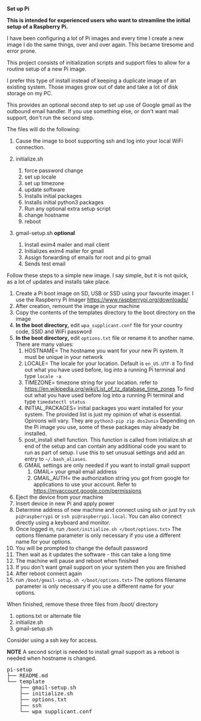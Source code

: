 __Set up Pi__

**This is intended for experienced users who want to streamline the initial setup of a Raspberry Pi.**

I have been configuring a lot of Pi images and every time I create a new image I do the same things, over and over again. This became tiresome and error prone.

This project consists of initialization scripts and support files to allow for a routine setup of a new Pi image.

I prefer this type of install instead of keeping a duplicate image of an existing system. Those images grow out of date and take a lot of disk storage on my PC.

This provides an optional second step to set up use of Google gmail as the outbound email handler. If you use something else, or don't want mail support,  don't run the second step.

The files will do the following:

1. Cause the image to boot supporting ssh and log into your local WiFi connection.

2. initialize.sh
   1. force password change
   2. set up locale
   3. set up timezone
   4. update software
   5. Installs initial packages
   6. Installs initial python3 packages
   7. Run any optional extra setup script
   8. change hostname
   9. reboot
3. gmail-setup.sh __optional__
   1. Install exim4 mailer and mail client
   2. Initializes exim4 mailer for gmail
   3. Assign forwarding of emails for root and pi to gmail
   4. Sends test email

Follow these steps to a simple new image. I say simple, but it is not quick, as a lot of updates and installs take place.

1. Create a Pi boot image on SD, USB or SSD using your favourite imager. I use the Raspberry Pi Imager https://www.raspberrypi.org/downloads/
2. After creation, remount the image in your machine
3. Copy the contents of the templates directory to the boot directory on the image
4. __In the boot directory,__ edit `wpa_supplicant.conf` file for your country code, SSID and WiFi password
5. __In the boot directory,__ edit `options.txt` file or rename it to another name.  There are many values:
   1. HOSTNAME= The hostname you want for your new Pi system. It must be unique in your network
   2. LOCALE= The locale for your location. Default is `en_US.UTF-8` To find out what you have used before, log into a running Pi terminal and type `locale -a`
   3. TIMEZONE= timezone string for your location. refer to https://en.wikipedia.org/wiki/List_of_tz_database_time_zones To find out what you have used before log into a running Pi terminal and type `timedatectl status`
   4. INITIAL_PACKAGES= initial packages you want installed for your system. The provided list is just my opinion of what is essential. Opinions will vary. They are `python3-pip zip dos2unix` Depending on the Pi image you use, some of these packages may already be installed.
   5. post_install shell function. This function is called from initialize.sh at end of the setup and can contain any additional code you want to run as part of setup. I use this to set unusual settings and add an entry to `~/.bash_aliases`.
   6. GMAIL settings are only needed if you want to install gmail support
      1. GMAIL= your gmail email address
      2. GMAIL_AUTH= the authorization string you got from google for applications to use your account. Refer to https://myaccount.google.com/permissions
6. Eject the device from your machine
7. Insert device in new Pi and apply power
8. Determine address of new machine and connect using ssh or just try `ssh pi@raspberrypi` or `ssh pi@raspberrypi.local`. You can also connect directly using a keyboard and monitor.
9.  Once logged in, run `/boot/initialize.sh </boot/options.txt>` The options filename parameter is only necessary if you use a different name for your options.
10. You will be prompted to change the default password
11. Then wait as it updates the software - this can take a long time
12. The machine will pause and reboot when finished
13. If you don't want gmail support on your system then you are finished
14. After reboot connect again
15. run `/boot/gmail-setup.sh </boot/options.txt>` The options filename parameter is only necessary if you use a different name for your options.


When finished, remove these three files from /boot/ directory
1.  options.txt or alternate file
2.  initialize.sh
3.  gmail-setup.sh

Consider using a ssh key for access.

**NOTE** A second script is needed to install gmail support as a reboot is needed when hostname is changed.

<pre>
pi-setup
├── README.md
└── template
    ├── gmail-setup.sh
    ├── initialize.sh
    ├── options.txt
    ├── ssh
    └── wpa_supplicant.conf
</pre>

